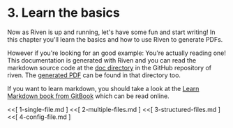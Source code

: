 # 3. Learn the basics

Now as Riven is up and running, let's have some fun and start writing! In this chapter you'll learn the basics and how
to use Riven to generate PDFs.

However if you're looking for an good example: You're actually reading one! This documentation is generated with Riven
and you can read the markdown source code at the [doc directory](https://github.com/phortx/riven/blob/master/doc/) in
the GitHub repository of riven. The [generated PDF](https://github.com/phortx/riven/blob/master/doc/riven.pdf) can be
found in that directory too.

If you want to learn markdown, you should take a look at the
[Learn Markdown book from GitBook](https://gitbookio.gitbooks.io/markdown/content/) which can be read online.

<<[ 1-single-file.md ]
<<[ 2-multiple-files.md ]
<<[ 3-structured-files.md ]
<<[ 4-config-file.md ]
